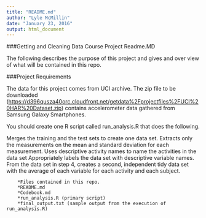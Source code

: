 ```yaml
---
title: "README.md"
author: "Lyle McMillin"
date: "January 23, 2016"
output: html_document
---
```


###Getting and Cleaning Data Course Project Readme.MD

The following describes the purpose of this project and gives and over view of what will be contained in this repo.

###Project Requirements

The data for this project comes from UCI archive.  The zip file to be downloaded (https://d396qusza40orc.cloudfront.net/getdata%2Fprojectfiles%2FUCI%20HAR%20Dataset.zip) contains accelerometer data gathered from Samsung Galaxy Smartphones.

You should create one R script called run_analysis.R that does the following.

Merges the training and the test sets to create one data set.
Extracts only the measurements on the mean and standard deviation for each measurement.
Uses descriptive activity names to name the activities in the data set
Appropriately labels the data set with descriptive variable names.
From the data set in step 4, creates a second, independent tidy data set with the average of each variable for each activity and each subject.

        *Files contained in this repo.
        *README.md
        *Codebook.md
        *run_analysis.R (primary script)
        *final_output.txt (sample output from the execution of run_analysis.R)

